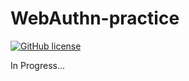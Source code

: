 # WebAuthn-practice

[![GitHub license](https://img.shields.io/badge/license-BSD-blue.svg)](https://raw.githubusercontent.com/snakaya/WebAuthn-practice/master/LICENSE)


In Progress...

